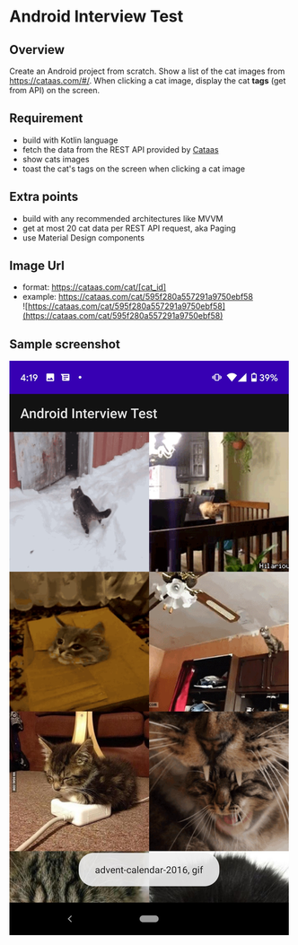 # Android Interview Test

## Overview
Create an Android project from scratch.
Show a list of the cat images from https://cataas.com/#/.
When clicking a cat image, display the cat **tags** (get from API) on the screen.

## Requirement
- build with Kotlin language
- fetch the data from the REST API provided by [Cataas](https://cataas.com/#/)
- show cats images
- toast the cat's tags on the screen when clicking a cat image

## Extra points
- build with any recommended architectures like MVVM
- get at most 20 cat data per REST API request, aka Paging
- use Material Design components

## Image Url
- format: https://cataas.com/cat/[cat_id]
- example: https://cataas.com/cat/595f280a557291a9750ebf58 \
![https://cataas.com/cat/595f280a557291a9750ebf58](https://cataas.com/cat/595f280a557291a9750ebf58)

## Sample screenshot
![](https://github.com/indochat/interview-tests/blob/android/sample.jpg)

